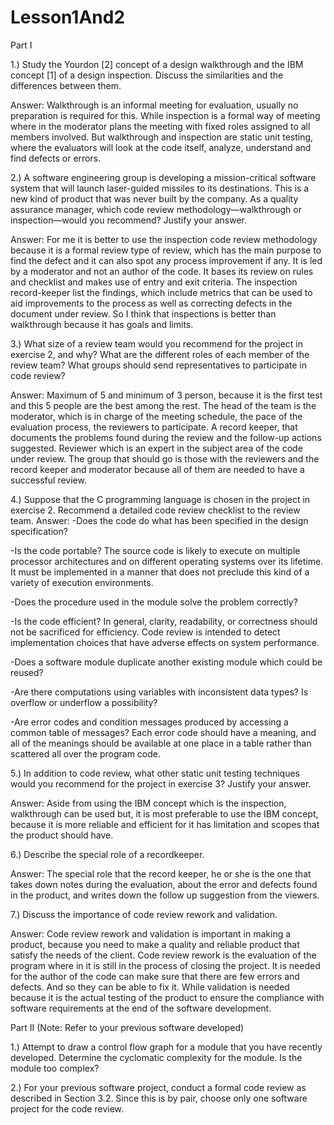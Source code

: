 # Lesson1And2

Part I

1.) Study the Yourdon [2] concept of a design walkthrough and the IBM concept [1] of a design inspection. Discuss the similarities and the differences between them.

 Answer: Walkthrough is an informal meeting for evaluation, usually no preparation is required for this. While inspection is a formal way of meeting where in the moderator plans the meeting with fixed roles assigned to all members involved. But walkthrough and inspection are static unit testing, where the evaluators will look at the code itself, analyze, understand and find defects or errors. 

2.) A software engineering group is developing a mission-critical software system that will launch laser-guided missiles to its destinations. This is a new kind of product that was never built by the company. As a quality assurance manager, which code review methodology—walkthrough or inspection—would you recommend? Justify your answer.

 Answer: For me it is better to use the inspection code review methodology because it is a formal review type of review, which has the main purpose to find the defect and it can also spot any process improvement if any. It is led by a moderator and not an author of the code. It bases its review on rules and checklist and makes use of entry and exit criteria. The inspection record-keeper list the findings, which include metrics that can  be used to aid improvements to  the process as well as correcting defects in the document under review. So I think that inspections is better than walkthrough because it has goals and limits.

3.) What size of a review team would you recommend for the project in exercise 2, and why? What are the different roles of each member of the review team? What groups should send representatives to participate in code review?

 Answer: Maximum of 5 and minimum of 3 person, because it is the first test and this 5 people are the best among the rest. The head of the team is the moderator, which is in charge of the meeting schedule, the pace of the evaluation process, the reviewers to participate. A record keeper, that documents the problems found during the review and the follow-up actions suggested. Reviewer which is an expert in the subject area of the code under review. The group that should go is those with the reviewers and the record keeper and moderator because all of them are needed to have a successful review.

4.) Suppose that the C programming language is chosen in the project in exercise 2. Recommend a detailed code review checklist to the review team.
 Answer:
-Does the code do what has been specified in the design specification?

-Is the code portable? The source code is likely to execute on multiple processor architectures and on different operating systems over its lifetime. It must be implemented in a manner that does not preclude this kind of a variety of execution environments.

-Does the procedure used in the module solve the problem correctly?

-Is the code efficient? In general, clarity, readability, or correctness should not be sacrificed for efficiency. Code review is intended to detect implementation choices that have adverse effects on system performance.

-Does a software module duplicate another existing module which could be reused?

-Are there computations using variables with inconsistent data types? Is overflow or underflow a possibility?

-Are error codes and condition messages produced by accessing a common table of messages? Each error code should have a meaning, and all of the meanings should be available at one place in a table rather than scattered all over the program code.

5.) In addition to code review, what other static unit testing techniques would you recommend for the project in exercise 3? Justify your answer.

Answer: Aside from using the IBM concept which is the inspection, walkthrough can be used but, it is most preferable to use the IBM concept, because it is more reliable and efficient for it has limitation and scopes that the product should have.

6.) Describe the special role of a recordkeeper.

Answer: The special role that the record keeper, he or she is the one that takes down notes during the evaluation, about the error and defects found in the product, and writes down the follow up suggestion  from the viewers.

7.) Discuss the importance of code review rework and validation.

Answer: Code review rework and validation is important in making a product, because you need to make a quality and reliable product that satisfy the needs of the client. Code review rework is the evaluation of the program where in it is still in the process of closing the project. It is needed for the author of the code can make sure that there are few errors and defects. And so they can be able to fix it. While validation is needed because it is the actual testing of the product to ensure the compliance with software requirements at the end of the software development.

Part II (Note: Refer to your previous software developed)

1.) Attempt to draw a control flow graph for a module that you have recently developed. Determine the cyclomatic complexity for the module. Is the module too complex?

2.) For your previous software project, conduct a formal code review as described in Section 3.2. Since this is by pair, choose only one software project for the code review.

